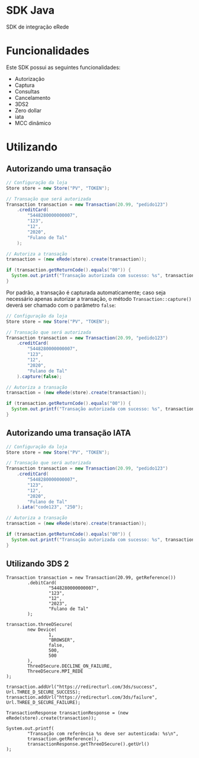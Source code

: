 # SDK Java

SDK de integração eRede

# Funcionalidades
Este SDK possui as seguintes funcionalidades:

* Autorização
* Captura
* Consultas
* Cancelamento
* 3DS2
* Zero dollar
* iata
* MCC dinâmico

# Utilizando

## Autorizando uma transação

```java
// Configuração da loja
Store store = new Store("PV", "TOKEN");

// Transação que será autorizada
Transaction transaction = new Transaction(20.99, "pedido123")
    .creditCard(
        "5448280000000007",
        "123",
        "12",
        "2020",
        "Fulano de Tal"
    );

// Autoriza a transação
transaction = (new eRede(store).create(transaction));

if (transaction.getReturnCode().equals("00")) {
  System.out.printf("Transação autorizada com sucesso: %s", transaction.getTid());
}
```

Por padrão, a transação é capturada automaticamente; caso seja necessário apenas autorizar a transação, o método `Transaction::capture()` deverá ser chamado com o parâmetro `false`:

```java
// Configuração da loja
Store store = new Store("PV", "TOKEN");

// Transação que será autorizada
Transaction transaction = new Transaction(20.99, "pedido123")
    .creditCard(
        "5448280000000007",
        "123",
        "12",
        "2020",
        "Fulano de Tal"
    ).capture(false);

// Autoriza a transação
transaction = (new eRede(store).create(transaction));

if (transaction.getReturnCode().equals("00")) {
  System.out.printf("Transação autorizada com sucesso: %s", transaction.getTid());
}
```

## Autorizando uma transação IATA

```java
// Configuração da loja
Store store = new Store("PV", "TOKEN");

// Transação que será autorizada
Transaction transaction = new Transaction(20.99, "pedido123")
    .creditCard(
        "5448280000000007",
        "123",
        "12",
        "2020",
        "Fulano de Tal"
    ).iata("code123", "250");

// Autoriza a transação
transaction = (new eRede(store).create(transaction));

if (transaction.getReturnCode().equals("00")) {
  System.out.printf("Transação autorizada com sucesso: %s", transaction.getTid());
}
```

## Utilizando 3DS 2

```
Transaction transaction = new Transaction(20.99, getReference())
        .debitCard(
                "5448280000000007",
                "123",
                "12",
                "2023",
                "Fulano de Tal"
        );

transaction.threeDSecure(
        new Device(
                1,
                "BROWSER",
                false,
                500,
                500
        ),
        ThreeDSecure.DECLINE_ON_FAILURE,
        ThreeDSecure.MPI_REDE
);

transaction.addUrl("https://redirecturl.com/3ds/success", Url.THREE_D_SECURE_SUCCESS);
transaction.addUrl("https://redirecturl.com/3ds/failure", Url.THREE_D_SECURE_FAILURE);

TransactionResponse transactionResponse = (new eRede(store).create(transaction));

System.out.printf(
        "Transação com referência %s deve ser autenticada: %s\n",
        transaction.getReference(),
        transactionResponse.getThreeDSecure().getUrl()
);
```
